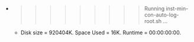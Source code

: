 * >>>>>>>>> Running inst-min-con-auto-log-root.sh ...
  * Disk size = 920404K. Space Used = 16K. Runtime = 00:00:00:00.

